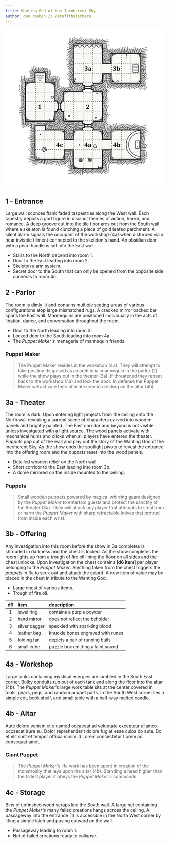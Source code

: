 ```yaml
---
title: Wanting God of the Incoherent Sky
author: dan reuben // @stuffthatsthere
---
```


![map](images\dungeon-map.svg)

## 1 - Entrance

Large wall sconces flank faded taspestries along the West wall. Each tapestry depicts a god figure in discinct themes of action, horror, and romance. A deep groove cut into the tile floor arcs out from the South wall where a skeleton is found clutching a piece of gold leafed parchment. A silent alarm signals the occupant of the workshop (4a) when disturbed via a near invisble filiment connected to the skeleton's hand. An obsidian door with a pearl handle is set into the East wall.

- Stairs to the North decend into room 1.
- Door to the East leading into room 2.
- Skeleton alarm system.
- Secret door to the South that can only be opened from the opposite side connects to room 4c.

## 2 - Parlor

The room is dimly lit and contains multiple seating areas of various configurations atop large mismatched rugs. A cracked mirror backed bar spans the East wall. Mannequins are positioned individually in the acts of libation, dance, and conversation throughout the room.

- Door to the North leading into room 3.
- Locked door to the South leading into room 4a.
- The *Puppet Maker's* menagerie of mannequin friends.

### Puppet Maker

> The Puppet Maker resides in the workshop (4a). They will attempt to take position disguised as an additional mannequin in the parlor (2) while the show plays out in the theater (3a). If threatened they retreat back to the workshop (4a) and lock the door. In defense the Puppet Maker will activate their ultimate creation resting on the altar (4b).

## 3a - Theater

The room is dark. Upon entering light projects from the ceiling onto the North wall revealing a surreal scene of characters carved into wooden panels and brightly painted. The East corridor and beyond is not visible unless investgated with a light source. The wood panels activate with mechanical hums and clicks when all players have entered the theater. *Puppets* pop out of the wall and play out the story of the Wanting God of the Incoherent Sky. As the show ends the spotlight pivots to reveal the entrance into the offering room and the *puppets* reset into the wood panels.

- Detailed wooden relief on the North wall.
- Short corridor to the East leading into room 3b.
- A dome mirrored on the inside mounted to the ceiling.

### Puppets

> Small wooden puppets powered by magical whirring gears designed by the *Puppet Maker* to entertain guests and protect the sanctity of the theater (3a). They will attack any player that attempts to steal from or harm the *Puppet Maker* with sharp retractable knives that protrud from inside each wrist.

## 3b - Offering

Any investigation into this room before the show in 3a completes is shrouded in darkness and the chest is locked. As the show completes the room lights up from a trough of fire oil lining the floor on all sides and the chest unlocks. Upon investigation the chest contains **[d6 item]** per player belonging to the *Puppet Maker*. Anything taken from the chest triggers the *puppets* in 3a to seek out and attack the culprit. A new item of value may be placed in the chest in tribute to the Wanting God.

- Large chest of various items.
- Trough of fire oil.

| d6  | item          | description                           |
| :-: | :------------ | :------------------------------------ |
|  1  | jewel ring    | contains a purple powder              |
|  2  | hand mirror   | does not reflect the beholder         |
|  3  | silver dagger | speckled with sparkling blood         |
|  4  | leather bag   | knuckle bones engraved with runes     |
|  5  | folding fan   | depicts a pair of running bulls       |
|  6  | small cube    | puzzle box emitting a faint sound     |

## 4a - Workshop

Large tanks containing mystical energies are jumbled in the South East corner. Bulky conduits run out of each tank and along the floor into the altar (4b). The *Puppet Maker's* large work table sits at the center covered in tools, gears, pegs, and random puppet parts. In the South West corner lies a simple cot, book shelf, and small table with a half-way melted candle.

## 4b - Altar

Aute dolore veniam et eiusmod occaecat ad voluptate excepteur ullamco occaecat irure eu. Dolor reprehenderit dolore fugiat esse culpa do aute. Do et elit sunt et tempor officia minim id Lorem consectetur Lorem ad consequat amet.

### Giant Puppet

> The *Puppet Maker's* life work has been spent in creation of the monstrosity that lays upon the altar (4b). Standing a head higher than the tallest player it obeys the *Puppet Maker's* commands.

## 4c - Storage

Bins of unfinshed wood scraps line the South wall. A large net containing the *Puppet Maker's* many failed creations hangs across the ceiling. A passageway into the entrance (1) is accessible in the North West corner by lifing a simple latch and pusing outward on the wall.

- Passageway leading to room 1.
- Net of failed creations ready to collapse.
